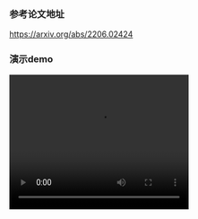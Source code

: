 ### 参考论文地址
https://arxiv.org/abs/2206.02424
### 演示demo
<video width="320" height="240" controls>
  <source src="./cvdemo.mp4" type="video/mp4">
  你的浏览器不支持视频标签。
</video>
